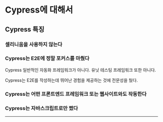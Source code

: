# Cypress에 대해서

## Cypress 특징

### 셀리니움을 사용하지 않는다

### Cypress는 E2E에 정말 포커스를 마췄다

Cypress 일반적인 자동화 프레임워크가 아니다. 유닛 테스팅 프레임워크 또한 아니다.

Cypress는 E2E를 작성하는데 뛰어난 경험을 제공하는 것에 전문성을 뒀다.

### Cypress는 어떤 프론트엔드 프레임워크 또는 웹사이트와도 작동한다

### Cypress는 자바스크립트로만 짰다

---

